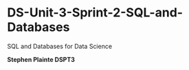 # DS-Unit-3-Sprint-2-SQL-and-Databases
SQL and Databases for Data Science

****Stephen Plainte DSPT3****
